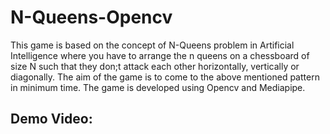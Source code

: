 # N-Queens-Opencv

This game is based on the concept of N-Queens problem in Artificial Intelligence where you have to arrange the n queens on a chessboard of size N such that they don;t attack each other horizontally, vertically or diagonally. The aim of the game is to come to the above mentioned pattern in minimum time. The game is developed using Opencv and  Mediapipe.

## Demo Video:

